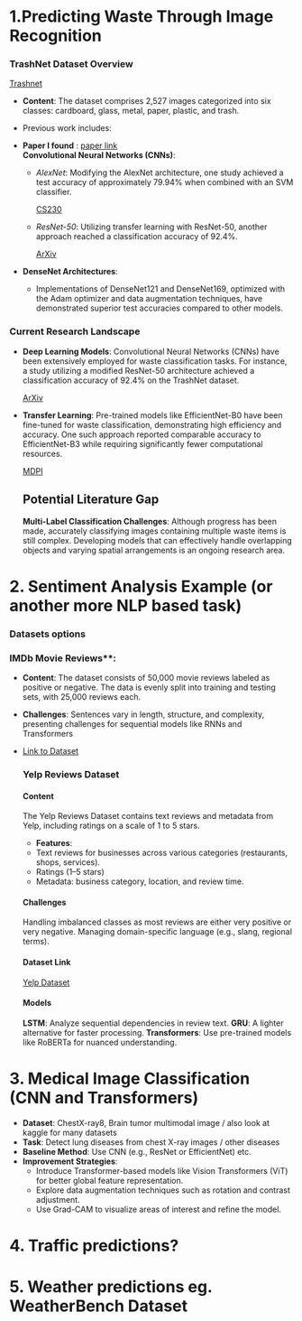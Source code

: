 # 1.Predicting Waste Through Image Recognition

### TrashNet Dataset Overview
[Trashnet](https://universe.roboflow.com/polygence-project/trashnet-a-set-of-annotated-images-of-trash-that-can-be-used-for-object-detection/browse?queryText=&pageSize=50&startingIndex=0&browseQuery=true)

- **Content**: The dataset comprises 2,527 images categorized into six classes: cardboard, glass, metal, paper, plastic, and trash.
- Previous work includes:
- **Paper I found** : [paper link](https://ieeexplore.ieee.org/stamp/stamp.jsp?arnumber=8622212&casa_token=67bYCD9q77QAAAAA:idYnIuUdfB39YvdD9sBDVXgq--29d6_rjPE5pRjrUnCYyElVkYsR1HFZE200NRmXMDT6YbrE&tag=1) <br>
  **Convolutional Neural Networks (CNNs)**:
    - *AlexNet*: Modifying the AlexNet architecture, one study achieved a test accuracy of approximately 79.94% when combined with an SVM classifier.
        
        [CS230](https://cs230.stanford.edu/projects_spring_2020/reports/38847029.pdf?utm_source=chatgpt.com)
        
    - *ResNet-50*: Utilizing transfer learning with ResNet-50, another approach reached a classification accuracy of 92.4%.
        
        [ArXiv](https://arxiv.org/abs/2011.01353?utm_source=chatgpt.com)
        
- **DenseNet Architectures**:
    - Implementations of DenseNet121 and DenseNet169, optimized with the Adam optimizer and data augmentation techniques, have demonstrated superior test accuracies compared to other models.

### Current Research Landscape

- **Deep Learning Models**: Convolutional Neural Networks (CNNs) have been extensively employed for waste classification tasks. For instance, a study utilizing a modified ResNet-50 architecture achieved a classification accuracy of 92.4% on the TrashNet dataset.
    
    [ArXiv](https://arxiv.org/abs/2011.01353?utm_source=chatgpt.com)
    
- **Transfer Learning**: Pre-trained models like EfficientNet-B0 have been fine-tuned for waste classification, demonstrating high efficiency and accuracy. One such approach reported comparable accuracy to EfficientNet-B3 while requiring significantly fewer computational resources.
    
    [MDPI](https://www.mdpi.com/2071-1050/14/12/7222?utm_source=chatgpt.com)
    
    ## Potential Literature Gap
    
    **Multi-Label Classification Challenges**: Although progress has been made, accurately classifying images containing multiple waste items is still complex. Developing models that can effectively handle overlapping objects and varying spatial arrangements is an ongoing research area.
    
# 2. Sentiment Analysis Example (or another more NLP based task)
    
 ### **Datasets options**
    
   ### IMDb Movie Reviews**:
   - **Content**: The dataset consists of 50,000 movie reviews labeled as positive or negative. The data is evenly split into training and testing sets, with 25,000 reviews each.
 - **Challenges**: Sentences vary in length, structure, and complexity, presenting challenges for sequential models like RNNs and Transformers
- [Link to Dataset](https://ai.stanford.edu/~amaas/data/sentiment/)

        
   ### **Yelp Reviews Dataset**

   #### **Content**
   The Yelp Reviews Dataset contains text reviews and metadata from Yelp, including ratings on a scale of 1 to 5 stars.
    
   - **Features**:
   - Text reviews for businesses across various categories (restaurants, shops, services).
   - Ratings (1–5 stars)
   - Metadata: business category, location, and review time.
    
   #### **Challenges**
   Handling imbalanced classes as most reviews are either very positive or very negative.
   Managing domain-specific language (e.g., slang, regional terms).
  
    
   #### **Dataset Link**
   [Yelp Dataset](https://www.yelp.com/dataset)
        
   #### **Models**
   **LSTM**: Analyze sequential dependencies in review text.
   **GRU**: A lighter alternative for faster processing.
   **Transformers**: Use pre-trained models like RoBERTa for nuanced understanding.
    

# **3. Medical Image Classification (CNN and Transformers)**

- **Dataset**: ChestX-ray8, Brain tumor multimodal image  / also look at kaggle for many datasets
- **Task**: Detect lung diseases from chest X-ray images / other diseases
- **Baseline Method**: Use CNN (e.g., ResNet or EfficientNet) etc. 
- **Improvement Strategies**:
    - Introduce Transformer-based models like Vision Transformers (ViT) for better global feature representation.
    - Explore data augmentation techniques such as rotation and contrast adjustment.
    - Use Grad-CAM to visualize areas of interest and refine the model.

# 4. Traffic predictions?
# 5. Weather predictions eg. WeatherBench Dataset
